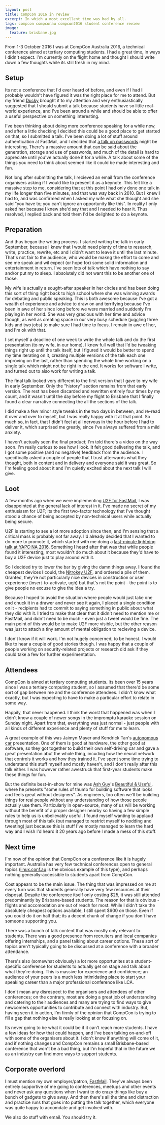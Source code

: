 ```yaml
---
layout: post
title: CompCon 2016 in review
excerpt: In which a most excellent time was had by all.
tags: compcon compconau compcon2016 student conference review
image:
  feature: brisbane.jpg
---
```


From 1-3 October 2016 I was at CompCon Australia 2016, a technical conference aimed at tertiary computing students. I had a great time, in ways I didn't expect. I'm currently on the flight home and thought I should write down a few thoughts while its still fresh in my mind.

## Setup

Its not a conference that I'd ever heard of before, and even if I had I probably wouldn't have figured it was the right place for me to attend. But my friend [Ducky](https://twitter.com/Ducky_Tape) brought it to my attention and very enthusiastically suggested that I should submit a talk because students have so little real-world experience, and I've been around a while and should be able to offer a useful perspective on something interesting.

I've been thinking about doing more conference speaking for a while now, and after a little checking I decided this could be a good place to get started on that, so I submitted a talk. I've been doing a lot of stuff around authentication at FastMail, and I decided that [a talk on passwords](/passwords-compcon-2016/) might be interesting. There's a massive amount that can be said about the generation, storage and use of passwords, and much of the detail is hard to appreciate until you've actually done it for a while. A talk about some of the things you need to think about seemed like it could be made interesting and fun.

Not long after submitting the talk, I recieved an email from the conference organisers asking if I would like to present it as a keynote. This felt like a massive step to me, considering that at this point I had only done one talk in my life longer than five minutes, and that was way back in 2010. But I knew I had to, and was confirmed when I asked my wife what she thought and she said "you have to; you can't ignore an opportunity like this". In reality I only asked her because I knew she'd say that and I needed to hear it. Thus resolved, I replied back and told them I'd be delighted to do a keynote.

## Preparation

And thus began the writing process. I started writing the talk in early September, because I knew that I would need plenty of time to research, write, practice, rewrite, etc and I didn't want to leave it until the last minute. That's not fair to the audience, who would be makng the effort to come and see me speak and wil expect (or hope for) some solid information and entertainment in return. I've seen lots of talk which have nothing to say and/or put my to sleep. I absolutely did not want this to be another one of those.

My wife is actually a sought-after speaker in her circles and has been doing this sort of thing right back to high school where she was winning awards for debating and public speaking. This is both awesome because I've got a wealth of experience and advice to draw on and terrifying because I've been in awe of her since long before we were married and suddenly I'm playing in her world. She was very gracious with her time and advice though, as well as creating space in our very busy schedule (juggling three kids and two jobs) to make sure I had time to focus. I remain in awe of her, and I'm ok with that.

I set myself a deadline of one week to write the whole talk and do the first presentation (to my wife, in our home). I knew full well that I'd be tweaking things right up until the talk itself, but I figured it would be better to spend my time iterating on it, creating multiple versions of the talk each one improving on the last, rather than spending the whole time working on a single talk which might not be right in the end. It works for software I write, and turned out to also work for writing a talk.

The final talk looked very different to the first version that I gave to my wife in early September. Only the "history" section remains from that early version. The rest has been discarded and rewritten entirely four times by my count, and it wasn't until the day before my flight to Brisbane that I finally found a clear narrative connecting the all the sections of the talk.

I did make a few minor style tweaks in the two days in between, and re-read it over and over to myself, but I was really happy with it at that point. So much so, in fact, that I didn't feel at all nervous in the hour before I had to deliver it, which surprised me greatly, since I've always suffered from a mild anxiety.

I haven't actually seen the final product; I'm told there's a video on the way soon. I'm really curious to see how I look. It felt good delivering the talk, and I got some positive (and no negative) feedback from the audience. I specifically asked a couple of people that I trust afterwards what they thought, both in content and in delivery and everyone said it was great. So I'm feeling good about it and I'm quietly excited about the next talk I will give.

## Loot

A few months ago when we were implementing [U2F for FastMail](https://www.fastmail.com/help/account/2fa.html), I was disappointed at the general lack of interest in it. I've made no secret of my enthusiasm for U2F; its the first two-factor technology that I've thought stood a chance of being accepted by non-technical users while actually being secure.

U2F is starting to see a lot more adoption since then, and I'm sensing that a critical mass is probably not far away. I'd already decided that I wanted to do more to promote it, which started with me doing a [last-minute lightning talk at YAPC:NA 2016](/u2f-yapcna-2016/). Something I heard after that was that while people found it interesting, most wouldn't do much about it because they'd have to buy a U2F device just to play around with it.

So I decided try to lower the bar by giving the damn things away. I found the cheapest devices I could, the [Nitrokey U2F](https://shop.nitrokey.com/shop/product/nitrokey-u2f-5), and ordered a pile of them. Granted, they're not particularly nice devices in construction or user experience (insert-to-activate, ugh) but that's not the point - the point is to give people no excuse to give the idea a try.

Because I hoped to avoid the situation where people would just take one and chuck it in a drawer and never see it again, I placed a single condition on it - recipients had to commit to saying something in public about what they did with it. I tried to make that clear that it didn't need to mention me or FastMail, and didn't need to be much - even just a tweet would be fine. The main point of this would be to make U2F more visible, but the other reason was just to attach a tiny amount of mental obligation to recieving a device.

I don't know if it will work. I'm not hugely concerned, to be honest. I would like to hear a couple of good stories though. I was happy that a couple of people working on security-related projects or research did ask if they could take a few for further experimentation.

## Attendees

CompCon is aimed at tertiary computing students. Its been over 15 years since I was a tertiary computing student, so I assumed that there'd be some sort of gap between me and the conference attendees. I didn't know what exactly, but I was expecting to have to make a particular effort to relate in some way.

Happily, that never happened. I think the worst that happened was when I didn't know a couple of newer songs in the impromptu karaoke session on Sunday night. Apart from that, everything was just normal - just people with all kinds of different experience and plenty of stuff for me to learn.

A great example of this was Jaimyn Mayer and Kendrick Tan's [autonomous car](http://jabelone.com.au/blog/make-autonomous-car-code-included/) presentation. One of them is good at hardware, the other good at software, so they got together to build their own self-driving car and gave a great presentation abut the whole thing, incuding how the neural network that controls it works and how they trained it. I've spent some time trying to understand this stuff myself and mostly haven't, and I don't really after this talk either. I was however rather awestruck that first-year students make these things for fun.

But the definite best-in-show for mine was [Ash Guy](https://twitter.com/theashguy)'s [Beautiful & Useful](http://www.slideshare.net/AshGuy/beautiful-useful-66694019/1), where he presents "some rules of thumb for building software that looks and feels great without designers". As engineers, too often we'll be building things for real people without any understanding of how those people actually use them. Particularly in open-source, many of us will be working without the benefit of a proper designer nearby so having a few simple rules to help us is unbelievably useful. I found myself wanting to applaud through most of this talk (but managed to restrict myself to nodding and tweeting) just because this is stuff I've mostly managed to learn the hard way and I wish I'd heard it 20 years ago before I made a mess of this stuff.

## Next time

I'm now of the opinion that CompCon or a conference like it is hugely important. Australia has very few technical conferences open to general topics ([linux.conf.au](https://linux.conf.au/) is the obvious example of this type), and perhaps nothing generally-accessible to students apart from CompCon.

Cost appears to be the main issue. The thing that was impressed on me at every turn was that students generally have very few resources at their disposal. Despite the conference itself only costing $25, it was still attended predominantly by Brisbane-based students. The reason for that is obvious - flights and accomodation are out of reach for most. While I didn't take the absolutely cheapest options available, I still spent $600 on those. Even if you could do it on half that; its a decent chunk of change if you don't have someone supporting you.

There was a bunch of talk content that was mostly only relevant to students. There was a good presence from recruiters and local companies offering internships, and a panel talking about career options. These sort of topics aren't typically going to be discussed at a conference with a broader attendance.

There's also (somewhat obviously) a lot more opportunites at a student-specific conference for students to actually get on stage and talk about what they're doing. This is massive for experience and confidence; an audience of your peers is a much less intimidating place to start your speaking career than a major professional conference like LCA.

I don't mean any disrespect to the organisers and attendees of other conferences; on the contrary, most are doing a great job of understanding and catering to their audiences and many are trying to find ways to give newcomers opportunities to contribute and connect with industry. But, having seen it in action, I'm firmly of the opinion that CompCon is trying to fill a gap that nothing else is really looking at or focusing on.

Its never going to be what it could be if it can't reach more students. I have a few ideas for how that could happen, and I've been talking on-and-off with some of the organisers about it. I don't know if anything will come of it, and if nothing changes and CompCon remains a small Brisbane-based conference that won't be a bad thing, but I'm hopeful that in the future we as an industry can find more ways to support students.

## Corporate overlord

I must mention my own employer/patron, [FastMail](https://www.fastmail.com/). They've always been entirely supportive of me going to conferences, meetups and other events and never ask any questions when I want to do crazy things like buy a bunch of gadgets to give away. And then there's all the time and distraction and practice runs that goes into putting the talk together, which everyone was quite happy to accomdate and get involved with.

We also do stuff with email. You should try it.
